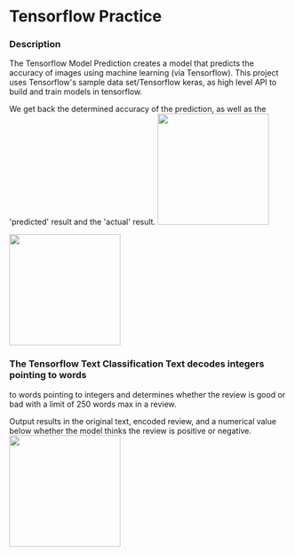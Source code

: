 # Tensorflow Practice

### Description
The Tensorflow Model Prediction creates a model that predicts the accuracy of images using
machine learning (via Tensorflow). This project uses Tensorflow's sample data set/Tensorflow keras, as high level API to build and train models in tensorflow.

We get back the determined accuracy of the prediction, as well as the 'predicted' result and the 'actual' result.
<img src="https://i.gyazo.com/15c25c3e57565d4c935d2fcd3be7e0d3.png" width=200><br>

<img src="https://i.gyazo.com/3de5978bce83b3eb4968ceeee187808f.png" width=200><br>


### The Tensorflow Text Classification Text decodes integers pointing to words 
to words pointing to integers and determines whether the review is 
good or bad with a limit of 250 words max in a review.

Output results in the original text, encoded review, and a numerical value below whether the model thinks the review is positive or negative.
<img src="https://i.gyazo.com/cc82e27fd2dffb3fa350dda6af6d804b.png" width=200><br>
